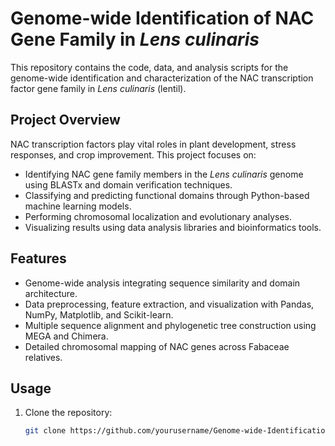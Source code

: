 # Genome-wide Identification of NAC Gene Family in *Lens culinaris*

This repository contains the code, data, and analysis scripts for the genome-wide identification and characterization of the NAC transcription factor gene family in *Lens culinaris* (lentil).

## Project Overview

NAC transcription factors play vital roles in plant development, stress responses, and crop improvement. This project focuses on:

- Identifying NAC gene family members in the *Lens culinaris* genome using BLASTx and domain verification techniques.
- Classifying and predicting functional domains through Python-based machine learning models.
- Performing chromosomal localization and evolutionary analyses.
- Visualizing results using data analysis libraries and bioinformatics tools.

## Features

- Genome-wide analysis integrating sequence similarity and domain architecture.
- Data preprocessing, feature extraction, and visualization with Pandas, NumPy, Matplotlib, and Scikit-learn.
- Multiple sequence alignment and phylogenetic tree construction using MEGA and Chimera.
- Detailed chromosomal mapping of NAC genes across Fabaceae relatives.

## Usage

1. Clone the repository:
   ```bash
   git clone https://github.com/yourusername/Genome-wide-Identification-of-NAC-Gene-Family-in-Lens-culinaris.git
